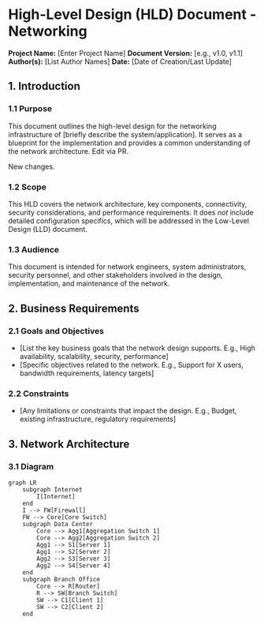 # High-Level Design (HLD) Document - Networking

**Project Name:** [Enter Project Name]
**Document Version:** [e.g., v1.0, v1.1]
**Author(s):** [List Author Names]
**Date:** [Date of Creation/Last Update]

## 1. Introduction

### 1.1 Purpose

This document outlines the high-level design for the networking infrastructure of [briefly describe the system/application].  It serves as a blueprint for the implementation and provides a common understanding of the network architecture. Edit via PR. 

New changes.

### 1.2 Scope

This HLD covers the network architecture, key components, connectivity, security considerations, and performance requirements.  It does *not* include detailed configuration specifics, which will be addressed in the Low-Level Design (LLD) document.

### 1.3 Audience

This document is intended for network engineers, system administrators, security personnel, and other stakeholders involved in the design, implementation, and maintenance of the network.

## 2. Business Requirements

### 2.1 Goals and Objectives

* [List the key business goals that the network design supports.  E.g., High availability, scalability, security, performance]
* [Specific objectives related to the network. E.g., Support for X users, bandwidth requirements, latency targets]

### 2.2 Constraints

* [Any limitations or constraints that impact the design. E.g., Budget, existing infrastructure, regulatory requirements]

## 3. Network Architecture

### 3.1 Diagram

```mermaid
graph LR
    subgraph Internet
        I[Internet]
    end
    I --> FW[Firewall]
    FW --> Core[Core Switch]
    subgraph Data Center
        Core --> Agg1[Aggregation Switch 1]
        Core --> Agg2[Aggregation Switch 2]
        Agg1 --> S1[Server 1]
        Agg1 --> S2[Server 2]
        Agg2 --> S3[Server 3]
        Agg2 --> S4[Server 4]
    end
    subgraph Branch Office
        Core --> R[Router]
        R --> SW[Branch Switch]
        SW --> C1[Client 1]
        SW --> C2[Client 2]
    end